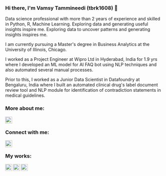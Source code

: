 ### Hi there, I'm Vamsy Tammineedi (tbrk1608) 👋

Data science professional with more than 2 years of experience and skilled in Python, R, Machine Learning. 
Exploring data and generating useful insights inspire me. Exploring data to uncover patterns and generating insights inspires me. 

I am currently pursuing a Master's degree in Business Analytics at the University of Illinois, Chicago.

I worked as a Project Engineer at Wipro Ltd in Hyderabad, India for 1.9 yrs where I developed an ML model for AI FAQ bot using NLP techniques and also automated several manual processes. 

Prior to this, I worked as a Junior Data Scientist in Datafoundry at Bengaluru, India where I built an automated clinical drug's label document review tool and NLP module for identification of contradiction statements in medical guidelines.

### More about me:

[<img align="left" width="22px" src="https://cdn4.iconfinder.com/data/icons/web-ui-color/128/Globe-256.png" />][website]

<br />

### Connect with me:

[<img align="left" width="22px" src="https://cdn2.iconfinder.com/data/icons/social-media-2285/512/1_Linkedin_unofficial_colored_svg-512.png" />][linkedin]

<br />

### My works:
[<img align="left" width="22px" src="https://cdn4.iconfinder.com/data/icons/logos-and-brands/512/285_R_Project_logo-256.png" />][rpubs]
[<img align="left" width="22px" src="https://cdn2.iconfinder.com/data/icons/mixd/512/3_tableau-256.png" />][tableau]
[<img align="left" width="22px" src="https://cdn4.iconfinder.com/data/icons/logos-and-brands/512/189_Kaggle_logo_logos-256.png" />][kaggle]

<br />

[linkedin]: https://www.linkedin.com/in/tbrk1608
[rpubs]: https://rpubs.com/tbrk1608
[tableau]: https://public.tableau.com/app/profile/tbrk1608
[website]: http://sites.google.com/view/tbrk1608
[kaggle]: https://www.kaggle.com/tbrk16
<!---
tbrk1608/tbrk1608 is a ✨ special ✨ repository because its `README.md` (this file) appears on your GitHub profile.
You can click the Preview link to take a look at your changes.
--->
